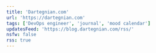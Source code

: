 ```yaml
---
title: 'Dartegnian.com'
url: 'https://dartegnian.com'
tags: ['DevOps engineer', 'journal', 'mood calendar']
updatesFeed: 'https://blog.dartegnian.com/rss/'
nsfw: false
rss: true
---
```

